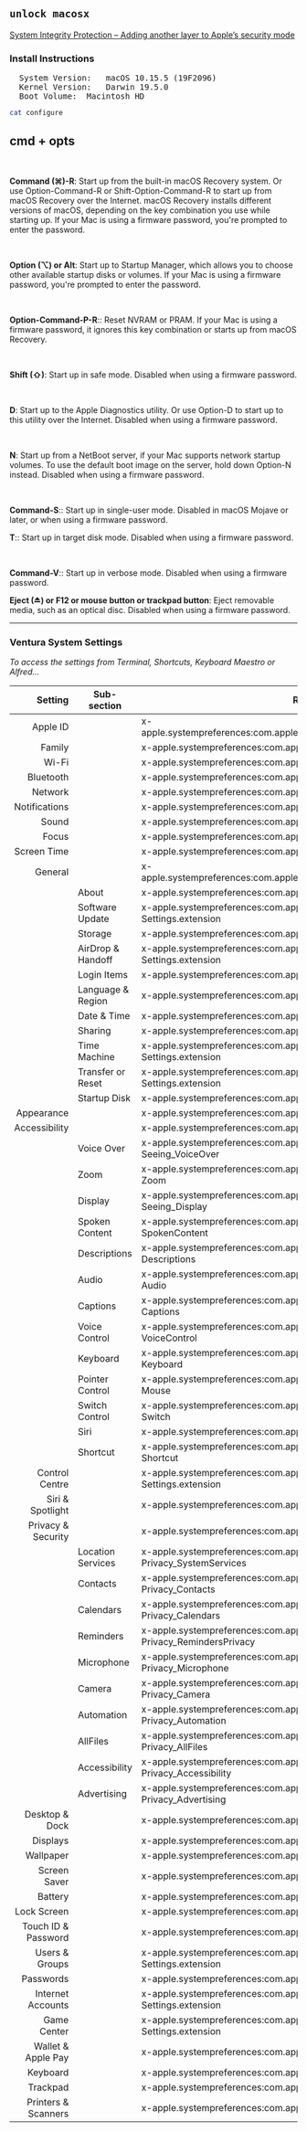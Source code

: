 ## `unlock macosx`

[System Integrity Protection – Adding another layer to Apple’s security mode](https://derflounder.wordpress.com/2015/10/01/system-integrity-protection-adding-another-layer-to-apples-security-model/)

### Install Instructions 

<pre>
  System Version:	macOS 10.15.5 (19F2096)
  Kernel Version:	Darwin 19.5.0
  Boot Volume:	Macintosh HD
</pre>

```bash
cat configure
```

## cmd + opts

<br>

**Command (⌘)-R**: Start up from the built-in macOS Recovery system. Or use Option-Command-R or Shift-Option-Command-R to start up from macOS Recovery over the Internet. macOS Recovery installs different versions of macOS, depending on the key combination you use while starting up. If your Mac is using a firmware password, you're prompted to enter the password.

<br>

**Option (⌥) or Alt**: Start up to Startup Manager, which allows you to choose other available startup disks or volumes. If your Mac is using a firmware password, you're prompted to enter the password.

<br>

**Option-Command-P-R**:: Reset NVRAM or PRAM. If your Mac is using a firmware password, it ignores this key combination or starts up from macOS Recovery. 

<br>

**Shift (⇧)**:  Start up in safe mode. Disabled when using a firmware password.

<br>

**D**: Start up to the Apple Diagnostics utility. Or use Option-D to start up to this utility over the Internet. Disabled when using a firmware password.

<br>

**N**: Start up from a NetBoot server, if your Mac supports network startup volumes. To use the default boot image on the server, hold down Option-N instead. Disabled when using a firmware password.

<br>

**Command-S**:: Start up in single-user mode. Disabled in macOS Mojave or later, or when using a firmware password.

**T**:: Start up in target disk mode. Disabled when using a firmware password.

<br>

**Command-V**:: Start up in verbose mode. Disabled when using a firmware password.

**Eject (⏏) or F12 or mouse button or trackpad button**: Eject removable media, such as an optical disc. Disabled when using a firmware password.


---

### Ventura System Settings

*To access the settings from Terminal, Shortcuts, Keyboard Maestro or Alfred...*


Setting             |  Sub-section                 |RL                                                                                
--:|--|--
| Apple ID |   | x-apple.systempreferences:com.apple.systempreferences.AppleIDSettings |
| Family |   | x-apple.systempreferences:com.apple.Family-Settings.extension |
| Wi-Fi |   | x-apple.systempreferences:com.apple.wifi-settings-extension |
| Bluetooth |   | x-apple.systempreferences:com.apple.BluetoothSettings |
| Network |   | x-apple.systempreferences:com.apple.Network-Settings.extension |
| Notifications |   | x-apple.systempreferences:com.apple.Notifications-Settings.extension |
| Sound |   | x-apple.systempreferences:com.apple.Sound-Settings.extension |
| Focus |   | x-apple.systempreferences:com.apple.Focus-Settings.extension |
| Screen Time |   | x-apple.systempreferences:com.apple.Screen-Time-Settings.extension |
| General |   | x-apple.systempreferences:com.apple.systempreferences.GeneralSettings |
|   | About | x-apple.systempreferences:com.apple.SystemProfiler.AboutExtension |
|   | Software Update | x-apple.systempreferences:com.apple.Software-Update-Settings.extension |
|   | Storage | x-apple.systempreferences:com.apple.settings.Storage |
|   | AirDrop & Handoff | x-apple.systempreferences:com.apple.AirDrop-Handoff-Settings.extension |
|   | Login Items | x-apple.systempreferences:com.apple.LoginItems-Settings.extension |
|   | Language & Region | x-apple.systempreferences:com.apple.Localization-Settings.extension |
|   | Date & Time | x-apple.systempreferences:com.apple.Date-Time-Settings.extension |
|   | Sharing | x-apple.systempreferences:com.apple.Sharing-Settings.extension |
|   | Time Machine | x-apple.systempreferences:com.apple.Time-Machine-Settings.extension |
|   | Transfer or Reset | x-apple.systempreferences:com.apple.Transfer-Reset-Settings.extension |
|   | Startup Disk | x-apple.systempreferences:com.apple.preference.startupdisk |
| Appearance |   | x-apple.systempreferences:com.apple.Appearance-Settings.extension |
| Accessibility |   | x-apple.systempreferences:com.apple.Accessibility-Settings.extension |
|   | Voice Over | x-apple.systempreferences:com.apple.preference.universalaccess?Seeing_VoiceOver |
|   | Zoom | x-apple.systempreferences:com.apple.preference.universalaccess?Zoom |
|   | Display | x-apple.systempreferences:com.apple.preference.universalaccess?Seeing_Display |
|   | Spoken Content | x-apple.systempreferences:com.apple.preference.universalaccess?SpokenContent |
|   | Descriptions | x-apple.systempreferences:com.apple.preference.universalaccess?Descriptions |
|   | Audio | x-apple.systempreferences:com.apple.preference.universalaccess?Audio |
|   | Captions | x-apple.systempreferences:com.apple.preference.universalaccess?Captions |
|   | Voice Control | x-apple.systempreferences:com.apple.preference.universalaccess?VoiceControl |
|   | Keyboard | x-apple.systempreferences:com.apple.preference.universalaccess?Keyboard |
|   | Pointer Control | x-apple.systempreferences:com.apple.preference.universalaccess?Mouse |
|   | Switch Control | x-apple.systempreferences:com.apple.preference.universalaccess?Switch |
|   | Siri | x-apple.systempreferences:com.apple.preference.universalaccess?Siri |
|   | Shortcut | x-apple.systempreferences:com.apple.preference.universalaccess?Shortcut |
| Control Centre |   | x-apple.systempreferences:com.apple.ControlCenter-Settings.extension |
| Siri & Spotlight |   | x-apple.systempreferences:com.apple.Siri-Settings.extension |
| Privacy & Security |   | x-apple.systempreferences:com.apple.preference.security |
|   | Location Services   | x-apple.systempreferences:com.apple.preference.security?Privacy_SystemServices |
|   | Contacts    | x-apple.systempreferences:com.apple.preference.security?Privacy_Contacts |
|   | Calendars   | x-apple.systempreferences:com.apple.preference.security?Privacy_Calendars |
|   | Reminders   | x-apple.systempreferences:com.apple.preference.security?Privacy_RemindersPrivacy |
|   | Microphone  | x-apple.systempreferences:com.apple.preference.security?Privacy_Microphone |
|   | Camera | x-apple.systempreferences:com.apple.preference.security?Privacy_Camera |
|   | Automation  | x-apple.systempreferences:com.apple.preference.security?Privacy_Automation |
|   | AllFiles    | x-apple.systempreferences:com.apple.preference.security?Privacy_AllFiles |
|   | Accessibility   | x-apple.systempreferences:com.apple.preference.security?Privacy_Accessibility |
|   | Advertising | x-apple.systempreferences:com.apple.preference.security?Privacy_Advertising |
| Desktop & Dock |   | x-apple.systempreferences:com.apple.Desktop-Settings.extension |
| Displays |   | x-apple.systempreferences:com.apple.Displays-Settings.extension |
| Wallpaper |   | x-apple.systempreferences:com.apple.Wallpaper-Settings.extension |
| Screen Saver |   | x-apple.systempreferences:com.apple.ScreenSaver-Settings.extension |
| Battery |   | x-apple.systempreferences:com.apple.Battery-Settings.extension |
| Lock Screen |   | x-apple.systempreferences:com.apple.Lock-Screen-Settings.extension |
| Touch ID & Password |   | x-apple.systempreferences:com.apple.Touch-ID-Settings.extension |
| Users & Groups |   | x-apple.systempreferences:com.apple.Users-Groups-Settings.extension |
| Passwords |   | x-apple.systempreferences:com.apple.Passwords-Settings.extension |
| Internet Accounts |   | x-apple.systempreferences:com.apple.Internet-Accounts-Settings.extension |
| Game Center |   | x-apple.systempreferences:com.apple.Game-Center-Settings.extension |
| Wallet & Apple Pay |   | x-apple.systempreferences:com.apple.WalletSettingsExtension |
| Keyboard |   | x-apple.systempreferences:com.apple.Keyboard-Settings.extension |
| Trackpad |   | x-apple.systempreferences:com.apple.Trackpad-Settings.extension |
| Printers & Scanners |   | x-apple.systempreferences:com.apple.Print-Scan-Settings.extension |           

